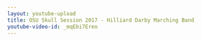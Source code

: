 ```yaml
---
layout: youtube-upload
title: OSU Skull Session 2017 - Hilliard Darby Marching Band
youtube-video-id: _mqEbi7Ereo
---
```

